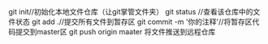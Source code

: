 git init//初始化本地文件仓库（让git掌管文件夹）
git status //查看该仓库中的文件状态
git add .//提交所有文件到暂存区
git commit -m '你的注释'//将暂存区代码提交到master区
git push origin maater 将文件推送到远程仓库